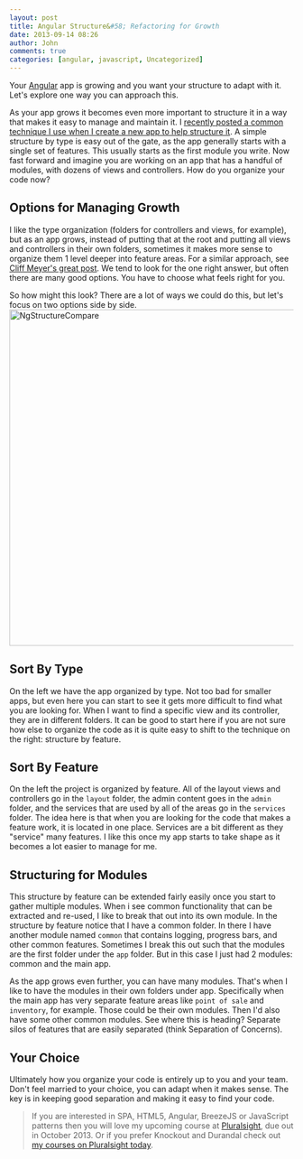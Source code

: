 ```yaml
---
layout: post
title: Angular Structure&#58; Refactoring for Growth
date: 2013-09-14 08:26
author: John
comments: true
categories: [angular, javascript, Uncategorized]
---
```

<p>Your <a href="http://www.angularjs.org" target="_blank">Angular</a> app is growing and you want your structure to adapt with it. Let's explore one way you can approach this.</p>

<p>As your app grows it becomes even more important to structure it in a way that makes it easy to manage and maintain it. I <a href="http://www.johnpapa.net/structuring-an-angular-project/" target="_blank">recently posted a common technique I use when I create a new app to help structure it</a>. A simple structure by type is easy out of the gate, as the app generally starts with a single set of features. This usually starts as the first module you write. Now fast forward and imagine you are working on an app that has a handful of modules, with dozens of views and controllers. How do you organize your code now?</p>

<h2>Options for Managing Growth</h2>

<p>I like the type organization (folders for controllers and views, for example), but as an app grows, instead of putting that at the root and putting all views and controllers in their own folders, sometimes it makes more sense to organize them 1 level deeper into feature areas. For a similar approach, see <a href="http://cliffmeyers.com/blog/2013/4/21/code-organization-angularjs-javascript" target="_blank">Cliff Meyer's great post</a>. We tend to look for the one right answer, but often there are many good options. You have to choose what feels right for you.</p>

<p>So how might this look? There are a lot of ways we could do this, but let's focus on two options side by side. <img src="http://www.johnpapa.net/wp-content/uploads/2013/08/NgStructureCompare.jpg" alt="NgStructureCompare" width="529" height="596" class="aligncenter size-full wp-image-21361" /></p>

<h2>Sort By Type</h2>

<p>On the left we have the app organized by type. Not too bad for smaller apps, but even here you can start to see it gets more difficult to find what you are looking for. When I want to find a specific view and its controller, they are in different folders. It can be good to start here if you are not sure how else to organize the code as it is quite easy to shift to the technique on the right: structure by feature.</p>

<h2>Sort By Feature</h2>

<p>On the left the project is organized by feature. All of the layout views and controllers go in the <code>layout</code> folder, the admin content goes in the <code>admin</code> folder, and the services that are used by all of the areas go in the <code>services</code> folder. The idea here is that when you are looking for the code that makes a feature work, it is located in one place. Services are a bit different as they "service" many features. I like this once my app starts to take shape as it becomes a lot easier to manage for me.</p>

<h2>Structuring for Modules</h2>

<p>This structure by feature can be extended fairly easily once you start to gather multiple modules. When i see common functionality that can be extracted and re-used, I like to break that out into its own module. In the structure by feature notice that I have a common folder. In there I have another module named <code>common</code> that contains logging, progress bars, and other common features. Sometimes I break this out such that the modules are the first folder under the <code>app</code> folder. But in this case I just had 2 modules: common and the main app.</p>

<p>As the app grows even further, you can have many modules. That's when I like to have the modules in their own folders under app. Specifically when the main app has very separate feature areas like <code>point of sale</code> and <code>inventory</code>, for example. Those could be their own modules. Then I'd also have some other common modules. See where this is heading? Separate silos of features that are easily separated (think Separation of Concerns).</p>

<h2>Your Choice</h2>

<p>Ultimately how you organize your code is entirely up to you and your team. Don't feel married to your choice, you can adapt when it makes sense. The key is in keeping good separation and making it easy to find your code.</p>

<blockquote>
  <p>If you are interested in SPA, HTML5, Angular, BreezeJS or JavaScript patterns then you will love my upcoming course at <a href="http://pluralsight.com/training/Authors/Details/john-papa" target="_blank">Pluralsight</a>, due out in October 2013. Or if you prefer Knockout and Durandal check out <a href="http://pluralsight.com/training/Authors/Details/john-papa" target="_blank">my courses on Pluralsight today</a>.</p>
</blockquote>

